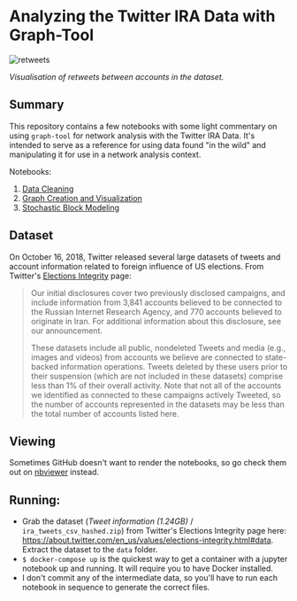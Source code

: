 # Analyzing the Twitter IRA Data with Graph-Tool

![retweets](https://image.ibb.co/mhv3nf/RT-map.png)

_Visualisation of retweets between accounts in the dataset._

## Summary
This repository contains a few notebooks with some light commentary on using `graph-tool` for network analysis with the Twitter IRA Data. It's intended to serve as a reference for using data found "in the wild" and manipulating it for use in a network analysis context.

Notebooks:

1. [Data Cleaning](http://nbviewer.jupyter.org/github/pmbaumgartner/twitter-ira-network-notebooks/blob/master/1.%20Data%20Cleaning.ipynb)
2. [Graph Creation and Visualization](http://nbviewer.jupyter.org/github/pmbaumgartner/twitter-ira-network-notebooks/blob/master/2.%20Graph%20Creation%20and%20Visualization.ipynb)
3. [Stochastic Block Modeling](http://nbviewer.jupyter.org/github/pmbaumgartner/twitter-ira-network-notebooks/blob/master/3.%20Stochastic%20Block%20Modeling.ipynb)

## Dataset
On October 16, 2018, Twitter released several large datasets of tweets and account information related to foreign influence of US elections. From Twitter's [Elections Integrity](https://about.twitter.com/en_us/values/elections-integrity.html) page:

> Our initial disclosures cover two previously disclosed campaigns, and include information from 3,841 accounts believed to be connected to the Russian Internet Research Agency, and 770 accounts believed to originate in Iran. For additional information about this disclosure, see our announcement.
>
> These datasets include all public, nondeleted Tweets and media (e.g., images and videos) from accounts we believe are connected to state-backed information operations. Tweets deleted by these users prior to their suspension (which are not included in these datasets) comprise less than 1% of their overall activity. Note that not all of the accounts we identified as connected to these campaigns actively Tweeted, so the number of accounts represented in the datasets may be less than the total number of accounts listed here.

## Viewing

Sometimes GitHub doesn't want to render the notebooks, so go check them out on [nbviewer](http://nbviewer.jupyter.org/github/pmbaumgartner/twitter-ira-network-notebooks/tree/master/) instead.

## Running:
- Grab the dataset (_Tweet information (1.24GB)_ / `ira_tweets_csv_hashed.zip`) from Twitter's Elections Integrity page here: https://about.twitter.com/en_us/values/elections-integrity.html#data. Extract the dataset to the `data` folder. 
- `$ docker-compose up` is the quickest way to get a container with a jupyter notebook up and running. It will require you to have Docker installed.
- I don't commit any of the intermediate data, so you'll have to run each notebook in sequence to generate the correct files.
